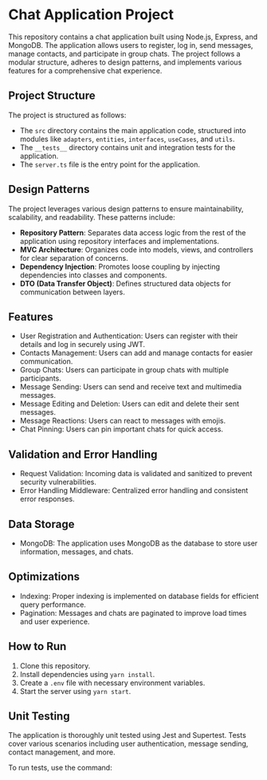 # Chat Application Project

This repository contains a chat application built using Node.js, Express, and MongoDB. The application allows users to register, log in, send messages, manage contacts, and participate in group chats. The project follows a modular structure, adheres to design patterns, and implements various features for a comprehensive chat experience.

## Project Structure

The project is structured as follows:


- The `src` directory contains the main application code, structured into modules like `adapters`, `entities`, `interfaces`, `useCases`, and `utils`.
- The `__tests__` directory contains unit and integration tests for the application.
- The `server.ts` file is the entry point for the application.

## Design Patterns

The project leverages various design patterns to ensure maintainability, scalability, and readability. These patterns include:

- **Repository Pattern**: Separates data access logic from the rest of the application using repository interfaces and implementations.
- **MVC Architecture**: Organizes code into models, views, and controllers for clear separation of concerns.
- **Dependency Injection**: Promotes loose coupling by injecting dependencies into classes and components.
- **DTO (Data Transfer Object)**: Defines structured data objects for communication between layers.

## Features

- User Registration and Authentication: Users can register with their details and log in securely using JWT.
- Contacts Management: Users can add and manage contacts for easier communication.
- Group Chats: Users can participate in group chats with multiple participants.
- Message Sending: Users can send and receive text and multimedia messages.
- Message Editing and Deletion: Users can edit and delete their sent messages.
- Message Reactions: Users can react to messages with emojis.
- Chat Pinning: Users can pin important chats for quick access.

## Validation and Error Handling

- Request Validation: Incoming data is validated and sanitized to prevent security vulnerabilities.
- Error Handling Middleware: Centralized error handling and consistent error responses.

## Data Storage

- MongoDB: The application uses MongoDB as the database to store user information, messages, and chats.

## Optimizations

- Indexing: Proper indexing is implemented on database fields for efficient query performance.
- Pagination: Messages and chats are paginated to improve load times and user experience.

## How to Run

1. Clone this repository.
2. Install dependencies using `yarn install`.
3. Create a `.env` file with necessary environment variables.
4. Start the server using `yarn start`.

## Unit Testing

The application is thoroughly unit tested using Jest and Supertest. Tests cover various scenarios including user authentication, message sending, contact management, and more.

To run tests, use the command:

